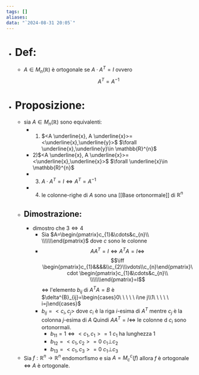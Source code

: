 ```yaml
---
tags: []
aliases: 
data: "`2024-08-31 20:05`"
---
```

- # Def:
	- $A\in M_{n}(\mathbb{R})$ è ortogonale se $A\cdot A^{T}=I$ ovvero $$A^{T}=A^{-1}$$
- # Proposizione:
	- sia $A\in M_{n}(\mathbb{R})$ sono equivalenti:
		- 1) $<A \underline{x}, A \underline{x}>=<\underline{x},\underline{y}>$   $\forall \underline{x},\underline{y}\in \mathbb{R}^{n}$
		- 2)$<A \underline{x}, A \underline{x}>=<\underline{x},\underline{x}>$   $\forall \underline{x}\in \mathbb{R}^{n}$
		- 3) $A\cdot A^{T}=I \iff A^{T}=A^{-1}$
		- 4) le colonne-righe di $A$ sono una [[Base ortonormale]] di $\mathbb{R}^{n}$ 
	- ## Dimostrazione:
		- dimostro che $3\iff 4$ 
			- Sia $A=\begin{pmatrix}c_{1}&\cdots&c_{n}\\ \\\\\\\end{pmatrix}$ dove $c$ sono le colonne 
			- $$AA^{T}=I\iff A^{T}A=I\iff $$$$\iff \begin{pmatrix}c_{1}&&&&\\c_{2}\\\vdots\\c_{n}\end{pmatrix}\cdot \begin{pmatrix}c_{1}&\cdots&c_{n}\\ \\\\\\\end{pmatrix}=I$$
			  $\iff$ l'elemento $b_{ij}$ di $A^{T}A=B$ è $\delta^{B}_{ij}=\begin{cases}0\ \ \  \ \ i\ne j\\1\ \ \ \ \ i=j\end{cases}$ 
			- $b_{ij}=<c_{i},c_{j}>$ dove $c_{i}$ è la riga $i$-esima di $A^{T}$ mentre $c_{j}$ è la colonna $j$-esima di $A$ 
			  Quindi  $AA^{T}=I \iff$ le colonne d $c_{i}$ sono ortonormali. 
				- $b_{11}=1 \iff <c_{1},c_{1}>=1$ $c_{1}$ ha lunghezza 1
				- $b_{12}=<c_{1},c_{2}>=0$  $c_{1}\bot c_{2}$
				- $b_{13}=<c_{1},c_{3}>=0$  $c_{1}\bot c_{3}$
	- Sia $f:\mathbb{R}^{n} \to \mathbb{R}^{n}$ endomorfismo e sia $A=M_{c}^{c}(f)$ allora $f$ è ortogonale $\iff$ $A$ è ortogonale.